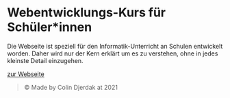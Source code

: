 # Webentwicklungs-Kurs f&uuml;r Sch&uuml;ler*innen

Die Webseite ist speziell für den Informatik-Unterricht an Schulen entwickelt worden. Daher wird nur der Kern erklärt um es zu verstehen, ohne in jedes kleinste Detail einzugehen.

[zur Webseite](https://webkurs.netlify.app/)

> &#169; Made by Colin Djerdak at 2021